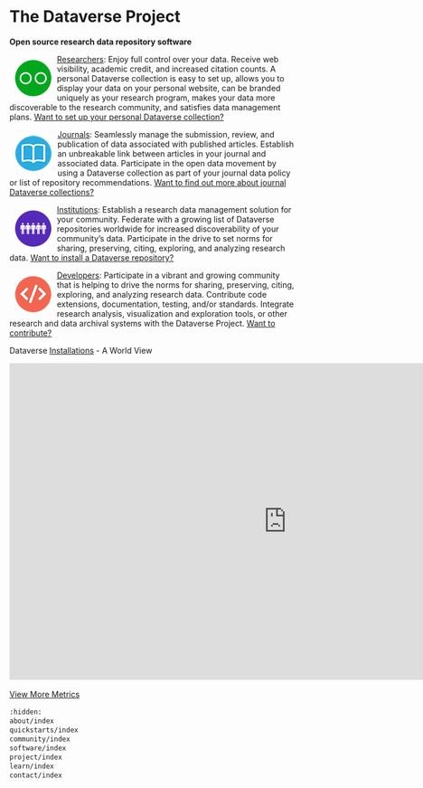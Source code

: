 # The Dataverse Project

**Open source research data repository software** 

<a href="/quickstarts/researchers"><img src="_static/_images/researchers.png" align="left" style="margin: 10px;"></a> [Researchers](quickstarts/researchers/index): Enjoy full control over your data. Receive web visibility, academic credit, and increased citation counts. A personal Dataverse collection is easy to set up, allows you to display your data on your personal website, can be branded uniquely as your research program, makes your data more discoverable to the research community, and satisfies data management plans. [Want to set up your personal Dataverse collection?](quickstarts/researchers/index)

<a href="/quickstarts/journals"><img src="_static/_images/journals.png" align="left" style="margin: 10px;"></a> [Journals](quickstarts/journals/index): Seamlessly manage the submission, review, and publication of data associated with published articles. Establish an unbreakable link between articles in your journal and associated data. Participate in the open data movement by using a Dataverse collection as part of your journal data policy or list of repository recommendations. [Want to find out more about journal Dataverse collections?](quickstarts/journals/index)

<a href="/quickstarts/institutions"><img src="_static/_images/institutions.png" align="left" style="margin: 10px;"></a> [Institutions](quickstarts/institutions/index): Establish a research data management solution for your community. Federate with a growing list of Dataverse repositories worldwide for increased discoverability of your community’s data. Participate in the drive to set norms for sharing, preserving, citing, exploring, and analyzing research data. [Want to install a Dataverse repository?](quickstarts/institutions/index)

<a href="/quickstarts/developers"><img src="_static/_images/developers.png" align="left" style="margin: 10px;"></a> [Developers](quickstarts/developers/index): Participate in a vibrant and growing community that is helping to drive the norms for sharing, preserving, citing, exploring, and analyzing research data. Contribute code extensions, documentation, testing, and/or standards. Integrate research analysis, visualization and exploration tools, or other research and data archival systems with the Dataverse Project. [Want to contribute?](quickstarts/developers/index)

Dataverse [Installations](community/installations/index) - A World View

<iframe src="https://iqss.github.io/dataverse-installations/map.html" width="980" height="560" frameborder="0" scrolling="no" style="overflow:hidden;"></iframe>

[View More Metrics](https://metrics.dataverse.org)

```{toctree}
:hidden:
about/index
quickstarts/index
community/index
software/index
project/index
learn/index
contact/index
```
